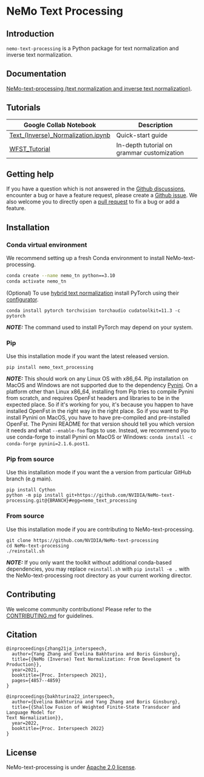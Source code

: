 **NeMo Text Processing**
==========================

Introduction
------------

`nemo-text-processing` is a Python package for text normalization and inverse text normalization.

Documentation
-------------

[NeMo-text-processing (text normalization and inverse text normalization)](https://docs.nvidia.com/deeplearning/nemo/user-guide/docs/en/main/nlp/text_normalization/intro.html).

Tutorials
-----------------

| Google Collab Notebook      | Description |
| ----------- | ----------- |
| [Text_(Inverse)_Normalization.ipynb](https://github.com/NVIDIA/NeMo-text-processing/blob/main/tutorials/Text_(Inverse)_Normalization.ipynb)     | Quick-start guide       |
| [WFST_Tutorial](https://github.com/NVIDIA/NeMo-text-processing/blob/main/tutorials/WFST_Tutorial.ipynb)   | In-depth tutorial on grammar customization        |


Getting help
--------------
If you have a question which is not answered in the [Github discussions](https://github.com/NVIDIA/NeMo-text-processing/discussions), encounter a bug or have a feature request, please create a [Github issue](https://github.com/NVIDIA/NeMo-text-processing/issues). We also welcome you to directly open a [pull request](https://github.com/NVIDIA/NeMo-text-processing/pulls) to fix a bug or add a feature.


Installation
------------

### Conda virtual environment

We recommend setting up a fresh Conda environment to install NeMo-text-processing.

```bash
conda create --name nemo_tn python==3.10
conda activate nemo_tn
```

(Optional) To use [hybrid text normalization](nemo_text_processing/hybrid/README.md) install PyTorch using their [configurator](https://pytorch.org/get-started/locally/). 

```
conda install pytorch torchvision torchaudio cudatoolkit=11.3 -c pytorch
```
**_NOTE:_** The command used to install PyTorch may depend on your system.


###  Pip

Use this installation mode if you want the latest released version.
```
pip install nemo_text_processing
```

**_NOTE:_** This should work on any Linux OS with x86_64. Pip installation on MacOS and Windows are not supported due to the dependency [Pynini](https://www.openfst.org/twiki/bin/view/GRM/Pynini). On a platform other than Linux x86_64, installing from Pip tries to compile Pynini from scratch, and requires OpenFst headers and libraries to be in the expected place. So if it's working for you, it's because you happen to have installed OpenFst in the right way in the right place. So if you want to Pip install Pynini on MacOS, you have to have pre-compiled and pre-installed OpenFst. The Pynini README for that version should tell you which version it needs and what `--enable-foo` flags to use.
Instead, we recommend you to use conda-forge to install Pynini on MacOS or Windows:
`conda install -c conda-forge pynini=2.1.6.post1`.


###  Pip from source

Use this installation mode if you want the a version from particular GitHub branch (e.g main).

```
pip install Cython
python -m pip install git+https://github.com/NVIDIA/NeMo-text-processing.git@{BRANCH}#egg=nemo_text_processing
```


### From source

Use this installation mode if you are contributing to NeMo-text-processing.

```
git clone https://github.com/NVIDIA/NeMo-text-processing
cd NeMo-text-processing
./reinstall.sh
```

**_NOTE:_** If you only want the toolkit without additional conda-based dependencies, you may replace ``reinstall.sh`` with ``pip install -e .`` with the NeMo-text-processing root directory as your current working director.


Contributing
------------
We welcome community contributions! Please refer to the [CONTRIBUTING.md](CONTRIBUTING.md) for guidelines.



Citation
--------

```
@inproceedings{zhang21ja_interspeech,
  author={Yang Zhang and Evelina Bakhturina and Boris Ginsburg},
  title={{NeMo (Inverse) Text Normalization: From Development to Production}},
  year=2021,
  booktitle={Proc. Interspeech 2021},
  pages={4857--4859}
}

@inproceedings{bakhturina22_interspeech,
  author={Evelina Bakhturina and Yang Zhang and Boris Ginsburg},
  title={{Shallow Fusion of Weighted Finite-State Transducer and Language Model for
Text Normalization}},
  year=2022,
  booktitle={Proc. Interspeech 2022}
}
```

License
-------
NeMo-text-processing is under [Apache 2.0 license](LICENSE).
